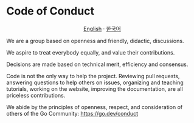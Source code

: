 # Code of Conduct

<p align="center"><a href="https://github.com/MC-Dashify/launcher/blob/main/CODE_OF_CONDUCT.md">English</a> · <a href="https://github.com/MC-Dashify/launcher/blob/main/.github/documents/CODE_OF_CONDUCT.ko_KR.md">한국어</a></p>

We are a group based on openness and friendly, didactic, discussions.

We aspire to treat everybody equally, and value their contributions.

Decisions are made based on technical merit, efficiency and consensus.

Code is not the only way to help the project. Reviewing pull requests, answering questions to help others on issues, organizing and teaching tutorials, working on the website, improving the documentation, are all priceless contributions.

We abide by the principles of openness, respect, and consideration of others of the Go Community: https://go.dev/conduct
